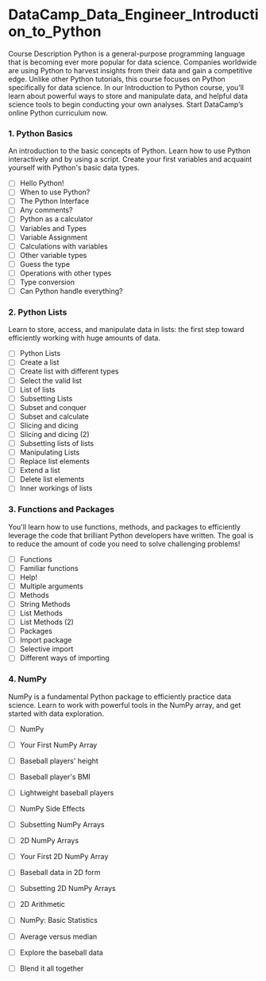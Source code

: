 # DataCamp_Data_Engineer_Introduction_to_Python

Course Description
Python is a general-purpose programming language that is becoming ever more popular for data science. Companies worldwide are using Python to harvest insights from their data and gain a competitive edge. Unlike other Python tutorials, this course focuses on Python specifically for data science. In our Introduction to Python course, you’ll learn about powerful ways to store and manipulate data, and helpful data science tools to begin conducting your own analyses. Start DataCamp’s online Python curriculum now.

### 1. Python Basics

An introduction to the basic concepts of Python. Learn how to use Python interactively and by using a script. Create your first variables and acquaint yourself with Python's basic data types.

- [ ] Hello Python!
- [ ] When to use Python?
- [ ] The Python Interface
- [ ] Any comments?
- [ ] Python as a calculator
- [ ] Variables and Types
- [ ] Variable Assignment
- [ ] Calculations with variables
- [ ] Other variable types
- [ ] Guess the type
- [ ] Operations with other types
- [ ] Type conversion
- [ ] Can Python handle everything?

### 2. Python Lists

Learn to store, access, and manipulate data in lists: the first step toward efficiently working with huge amounts of data.

- [ ] Python Lists
- [ ] Create a list
- [ ] Create list with different types
- [ ] Select the valid list
- [ ] List of lists
- [ ] Subsetting Lists
- [ ] Subset and conquer
- [ ] Subset and calculate
- [ ] Slicing and dicing
- [ ] Slicing and dicing (2)
- [ ] Subsetting lists of lists
- [ ] Manipulating Lists
- [ ] Replace list elements
- [ ] Extend a list
- [ ] Delete list elements
- [ ] Inner workings of lists

### 3. Functions and Packages

You'll learn how to use functions, methods, and packages to efficiently leverage the code that brilliant Python developers have written. The goal is to reduce the amount of code you need to solve challenging problems!

- [ ] Functions
- [ ] Familiar functions
- [ ] Help!
- [ ] Multiple arguments
- [ ] Methods
- [ ] String Methods
- [ ] List Methods
- [ ] List Methods (2)
- [ ] Packages
- [ ] Import package
- [ ] Selective import
- [ ] Different ways of importing

### 4. NumPy

NumPy is a fundamental Python package to efficiently practice data science. Learn to work with powerful tools in the NumPy array, and get started with data exploration.

- [ ] NumPy
- [ ] Your First NumPy Array
- [ ] Baseball players' height
- [ ] Baseball player's BMI
- [ ] Lightweight baseball players
- [ ] NumPy Side Effects
- [ ] Subsetting NumPy Arrays
- [ ] 2D NumPy Arrays
- [ ] Your First 2D NumPy Array
- [ ] Baseball data in 2D form
- [ ] Subsetting 2D NumPy Arrays
- [ ] 2D Arithmetic
- [ ] NumPy: Basic Statistics
- [ ] Average versus median
- [ ] Explore the baseball data
- [ ] Blend it all together

